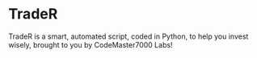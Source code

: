 # TradeR

TradeR is a smart, automated script, coded in Python, to help you invest wisely, brought to you by CodeMaster7000 Labs!
